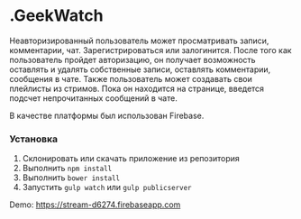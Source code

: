 # .GeekWatch

Неавторизированный пользователь может просматривать записи, комментарии, чат. Зарегистрироваться или залогинится. После того как пользователь пройдет авторизацию, он получает возможность оставлять и удалять собственные записи, оставлять комментарии, сообщения в чате. Также пользователь может создавать свои плейлисты из стримов. Пока он находится на странице, введется подсчет непрочитанных сообщений в чате.

В качестве платформы был использован Firebase.

### Установка

1. Склонировать или скачать приложение из репозитория
2. Выполнить ```npm install```
3. Выполнить  ```bower install```
4. Запустить ```gulp watch``` или ```gulp publicserver```

Demo: https://stream-d6274.firebaseapp.com
